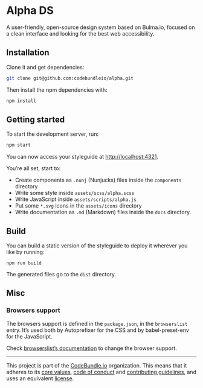 # Alpha DS

A user-friendly, open-source design system based on Bulma.io, focused on a clean interface and looking for the best web accessibility.

## Installation

Clone it and get dependencies:

```bash
git clone git@github.com:codebundleio/alpha.git
```

Then install the npm dependencies with:

```bash
npm install
```

## Getting started

To start the development server, run:

```bash
npm start
```

You can now access your styleguide at [http://localhost:4321](http://localhost:4321).

You’re all set, start to:

- Create components as `.nunj` (Nunjucks) files inside the `components` directory
- Write some style inside `assets/scss/alpha.scss`
- Write JavaScript inside `assets/scripts/alpha.js`
- Put some `*.svg` icons in the `assets/icons` directory
- Write documentation as `.md` (Markdown) files inside the `docs` directory.

## Build

You can build a static version of the styleguide to deploy it wherever you like by running:

```
npm run build
```

The generated files go to the `dist` directory.

## Misc

### Browsers support

The browsers support is defined in the `package.json`, in the `browserslist` entry. It’s used both by Autoprefixer for the CSS and by babel-preset-env for the JavaScript.

Check [browserslist’s documentation](https://github.com/ai/browserslist) to change the browser support.

----------------------------

This project is part of the [CodeBundle.io](https://github.com/codebundleio) organization.
This means that it adheres to its [core values](https://github.com/codebundleio/base/blob/master/files/VALUES.md), [code of conduct](https://github.com/codebundleio/base/blob/master/files/CODE_OF_CONDUCT.md) and
[contributing guidelines](https://github.com/codebundleio/base/blob/master/files/CONTRIBUTING.md), and uses an equivalent [license](https://github.com/codebundleio/base/blob/master/files/LICENSE).
